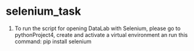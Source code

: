 # selenium_task
1. To run the script for opening DataLab with Selenium, please go to pythonProject4, create and activate a virtual environment an run this command: pip install selenium
